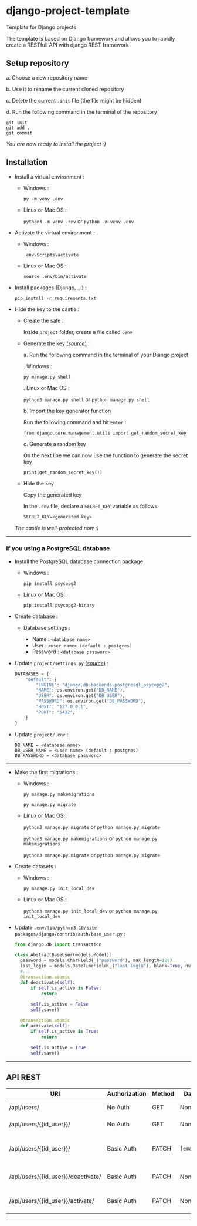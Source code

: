 # django-project-template

Template for Django projects

The template is based on Django framework and allows you to rapidly create a RESTfull API with django REST framework

## Setup repository

a. Choose a new repository name

b. Use it to rename the current cloned repository

c. Delete the current `.init` file (the file might be hidden)

d. Run the following command in the terminal of the repository

  ```
  git init
  git add .
  git commit
  ```

*You are now ready to install the project :)*

## Installation

- Install a virtual environment :
  
  - Windows :
    
    `py -m venv .env`
    
  - Linux or Mac OS :
    
    `python3 -m venv .env` or `python -m venv .env`
    
- Activate the virtual environment :
  
  - Windows :
    
    `.env\Scripts\activate`
    
  - Linux or Mac OS :
    
    `source .env/bin/activate`
    
- Install packages (Django, ...) :
  
  `pip install -r requirements.txt`

- Hide the key to the castle :

  - Create the safe :
  
     Inside `project` folder, create a file called `.env`
    
  - Generate the key [(*source*)](https://codinggear.blog/django-generate-secret-key/?utm_content=cmp-true/) :
  
     a. Run the following command in the terminal of your Django project
    
     . Windows :
    
      `py manage.py shell`
     
     . Linux or Mac OS :
     
      `python3 manage.py shell` or `python manage.py shell`
     
     b. Import the key generator function
    
     Run the following command and hit `Enter` :
    
      `from django.core.management.utils import get_random_secret_key`
      
     c. Generate a random key
     
     On the next line we can now use the function to generate the secret key
     
      `print(get_random_secret_key())`
      
     
   - Hide the key
   
     Copy the generated key
     
     In the `.env` file, declare a `SECRET_KEY` variable as follows
     
      `SECRET_KEY=<generated key>`
      
   *The castle is well-protected now :)*

---

### If you using a PostgreSQL database

- Install the PostgreSQL database connection package
  
  - Windows :
    
    `pip install psycopg2`
    
  - Linux or Mac OS :
    
    `pip install psycopg2-binary`
    
- Create database :
  
  - Database settings :
    
    - Name : ``<database name>``
    - User : ``<user name> (default : postgres)``
    - Password : ``<database password>``
  
- Update `project/settings.py` [(*source*)](https://codinggear.blog/django-environment-variables/) :
  
  ```python
  DATABASES = {
      "default": {
          "ENGINE": "django.db.backends.postgresql_psycopg2",
          "NAME": os.environ.get("DB_NAME"),
          "USER": os.environ.get("DB_USER"),
          "PASSWORD": os.environ.get("DB_PASSWORD"),
          "HOST": "127.0.0.1",
          "PORT": "5432",
      }
  }
  ```
  
- Update `project/.env` :
  
  ```
  DB_NAME = <database name>
  DB_USER_NAME = <user name> (default : postgres)
  DB_PASSWORD = <database password>
  ```

---

- Make the first migrations :
  
  - Windows :
    
    `py manage.py makemigrations`
    
    `py manage.py migrate`
    
  - Linux or Mac OS :
    
    `python3 manage.py migrate` or `python manage.py migrate`
    
    `python3 manage.py makemigrations` or `python manage.py makemigrations`
    
    `python3 manage.py migrate` or `python manage.py migrate`
    
- Create datasets :

  - Windows :

    `py manage.py init_local_dev`

  - Linux or Mac OS :

    `python3 manage.py init_local_dev` or `python manage.py init_local_dev`

- Update `.env/lib/python3.10/site-packages/django/contrib/auth/base_user.py` :

  ```python
  from django.db import transaction

  class AbstractBaseUser(models.Model):
    password = models.CharField(_("password"), max_length=128)
    last_login = models.DateTimeField(_("last login"), blank=True, null=True)
    #...
    @transaction.atomic
    def deactivate(self):
        if self.is_active is False:
            return
        
        self.is_active = False
        self.save()

    @transaction.atomic
    def activate(self):
        if self.is_active is True:
            return
        
        self.is_active = True
        self.save()
  ```

---

## API REST

| URI                                               | Authorization    | Method | Data      | Description                  |
| ------------------------------------------------- | ---------------- | ------ | --------- | ---------------------------- |
|                /api/users/                        | No Auth          | GET    | None      | Get users list               |
|                /api/users/{{id_user}}/            | No Auth          | GET    | None      | Get user instance            |
|                /api/users/{{id_user}}/            | Basic Auth       | PATCH  | `[email]` | Update user's instance email |
|                /api/users/{{id_user}}/deactivate/ | Basic Auth       | PATCH  | None      | Deactivate user instance     |
|                /api/users/{{id_user}}/activate/   | Basic Auth       | PATCH  | None      | Activate user instance       |

---
